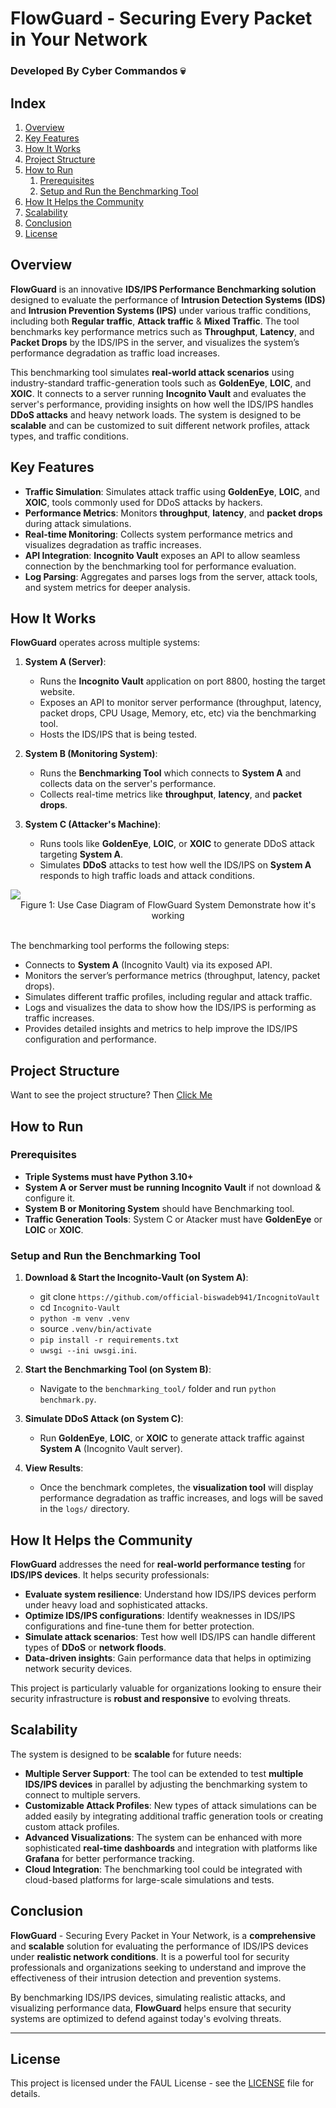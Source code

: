 # FlowGuard - Securing Every Packet in Your Network
### Developed By Cyber Commandos 💀

## Index

1. [Overview](#overview)
2. [Key Features](#key-features)
3. [How It Works](#how-it-works)
4. [Project Structure](#project-structure)
5. [How to Run](#how-to-run)
   1. [Prerequisites](#prerequisites)
   2. [Setup and Run the Benchmarking Tool](#setup-and-run-the-benchmarking-tool)
6. [How It Helps the Community](#how-it-helps-the-community)
7. [Scalability](#scalability)
8. [Conclusion](#conclusion)
9. [License](#license)

## Overview

**FlowGuard** is an innovative **IDS/IPS Performance Benchmarking solution** designed to evaluate the performance of **Intrusion Detection Systems (IDS)** and **Intrusion Prevention Systems (IPS)** under various traffic conditions, including both **Regular traffic**, **Attack traffic** & **Mixed Traffic**. The tool benchmarks key performance metrics such as **Throughput**, **Latency**, and **Packet Drops** by the IDS/IPS in the server, and visualizes the system’s performance degradation as traffic load increases.

This benchmarking tool simulates **real-world attack scenarios** using industry-standard traffic-generation tools such as **GoldenEye**, **LOIC**, and **XOIC**. It connects to a server running **Incognito Vault** and evaluates the server's performance, providing insights on how well the IDS/IPS handles **DDoS attacks** and heavy network loads. The system is designed to be **scalable** and can be customized to suit different network profiles, attack types, and traffic conditions.

## Key Features

- **Traffic Simulation**: Simulates attack traffic using **GoldenEye**, **LOIC**, and **XOIC**, tools commonly used for DDoS attacks by hackers.
- **Performance Metrics**: Monitors **throughput**, **latency**, and **packet drops** during attack simulations.
- **Real-time Monitoring**: Collects system performance metrics and visualizes degradation as traffic increases.
- **API Integration**: **Incognito Vault** exposes an API to allow seamless connection by the benchmarking tool for performance evaluation.
- **Log Parsing**: Aggregates and parses logs from the server, attack tools, and system metrics for deeper analysis.

## How It Works

**FlowGuard** operates across multiple systems:

1. **System A (Server)**:
   - Runs the **Incognito Vault** application on port 8800, hosting the target website.
   - Exposes an API to monitor server performance (throughput, latency, packet drops, CPU Usage, Memory, etc, etc) via the benchmarking tool.
   - Hosts the IDS/IPS that is being tested.

2. **System B (Monitoring System)**:
   - Runs the **Benchmarking Tool** which connects to **System A** and collects data on the server's performance.
   - Collects real-time metrics like **throughput**, **latency**, and **packet drops**.

3. **System C (Attacker's Machine)**:
   - Runs tools like **GoldenEye**, **LOIC**, or **XOIC** to generate DDoS attack targeting **System A**.
   - Simulates **DDoS** attacks to test how well the IDS/IPS on **System A** responds to high traffic loads and attack conditions.

</center><img src="System Diagram/FlowGuard1.png"></center>
<center><figcaption>Figure 1: Use Case Diagram of FlowGuard System Demonstrate how it's working</figcaption></center>
<br>

The benchmarking tool performs the following steps:
- Connects to **System A** (Incognito Vault) via its exposed API.
- Monitors the server’s performance metrics (throughput, latency, packet drops).
- Simulates different traffic profiles, including regular and attack traffic.
- Logs and visualizes the data to show how the IDS/IPS is performing as traffic increases.
- Provides detailed insights and metrics to help improve the IDS/IPS configuration and performance.

## Project Structure

Want to see the project structure? Then [Click Me](Project.md)

## How to Run

### Prerequisites

- **Triple Systems must have Python 3.10+**
- **System A or Server must be running Incognito Vault** if not download & configure it.
- **System B or Monitoring System** should have Benchmarking tool.
- **Traffic Generation Tools**: System C or Atacker must have **GoldenEye** or **LOIC** or **XOIC**.

### Setup and Run the Benchmarking Tool

1. **Download & Start the Incognito-Vault (on System A)**:
   - git clone `https://github.com/official-biswadeb941/IncognitoVault`
   - cd `Incognito-Vault`
   - `python -m venv .venv`
   - source `.venv/bin/activate`
   - `pip install -r requirements.txt`
   - `uwsgi --ini uwsgi.ini`.

2. **Start the Benchmarking Tool (on System B)**:
   - Navigate to the `benchmarking_tool/` folder and run `python benchmark.py`.

3. **Simulate DDoS Attack  (on System C)**:
   - Run **GoldenEye**, **LOIC**, or **XOIC** to generate attack traffic against **System A** (Incognito Vault server).

4. **View Results**:
   - Once the benchmark completes, the **visualization tool** will display performance degradation as traffic increases, and logs will be saved in the `logs/` directory.

## How It Helps the Community

**FlowGuard** addresses the need for **real-world performance testing** for **IDS/IPS devices**. It helps security professionals:
- **Evaluate system resilience**: Understand how IDS/IPS devices perform under heavy load and sophisticated attacks.
- **Optimize IDS/IPS configurations**: Identify weaknesses in IDS/IPS configurations and fine-tune them for better protection.
- **Simulate attack scenarios**: Test how well IDS/IPS can handle different types of **DDoS** or **network floods**.
- **Data-driven insights**: Gain performance data that helps in optimizing network security devices.

This project is particularly valuable for organizations looking to ensure their security infrastructure is **robust and responsive** to evolving threats.

## Scalability

The system is designed to be **scalable** for future needs:
- **Multiple Server Support**: The tool can be extended to test **multiple IDS/IPS devices** in parallel by adjusting the benchmarking system to connect to multiple servers.
- **Customizable Attack Profiles**: New types of attack simulations can be added easily by integrating additional traffic generation tools or creating custom attack profiles.
- **Advanced Visualizations**: The system can be enhanced with more sophisticated **real-time dashboards** and integration with platforms like **Grafana** for better performance tracking.
- **Cloud Integration**: The benchmarking tool could be integrated with cloud-based platforms for large-scale simulations and tests.

## Conclusion

**FlowGuard** - Securing Every Packet in Your Network, is a **comprehensive** and **scalable** solution for evaluating the performance of IDS/IPS devices under **realistic network conditions**. It is a powerful tool for security professionals and organizations seeking to understand and improve the effectiveness of their intrusion detection and prevention systems.

By benchmarking IDS/IPS devices, simulating realistic attacks, and visualizing performance data, **FlowGuard** helps ensure that security systems are optimized to defend against today's evolving threats.

---

## License

This project is licensed under the FAUL License - see the [LICENSE](License.md) file for details.

